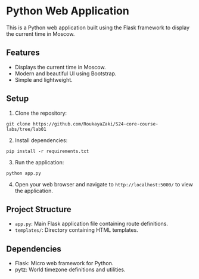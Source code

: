 # Python Web Application

This is a Python web application built using the Flask framework to display the current time in Moscow.

## Features

- Displays the current time in Moscow.
- Modern and beautiful UI using Bootstrap.
- Simple and lightweight.

## Setup

1. Clone the repository:

```
git clone https://github.com/RoukayaZaki/S24-core-course-labs/tree/lab01
```

2. Install dependencies:

```
pip install -r requirements.txt
```

3. Run the application:

```
python app.py
```

4. Open your web browser and navigate to `http://localhost:5000/` to view the application.

## Project Structure

- `app.py`: Main Flask application file containing route definitions.
- `templates/`: Directory containing HTML templates.

## Dependencies

- Flask: Micro web framework for Python.
- pytz: World timezone definitions and utilities.

